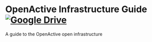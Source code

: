# OpenActive Infrastructure Guide [![Google Drive](https://img.shields.io/badge/Google%20Drive-4285F4?logo=google-drive&logoColor=white)](https://drive.google.com/drive/folders/1-Wx38pFa8xrkTqPN8L1hK6PRY6VXef62?usp=sharing)
A guide to the OpenActive open infrastructure
